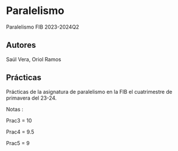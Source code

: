 # Paralelismo
Paralelismo FIB 2023-2024Q2

## Autores

Saúl Vera, Oriol Ramos

## Prácticas
Prácticas de la asignatura de paralelismo en la FIB el cuatrimestre de primavera del 23-24.

Notas : 

Prac3 = 10

Prac4 = 9.5

Prac5 = 9
